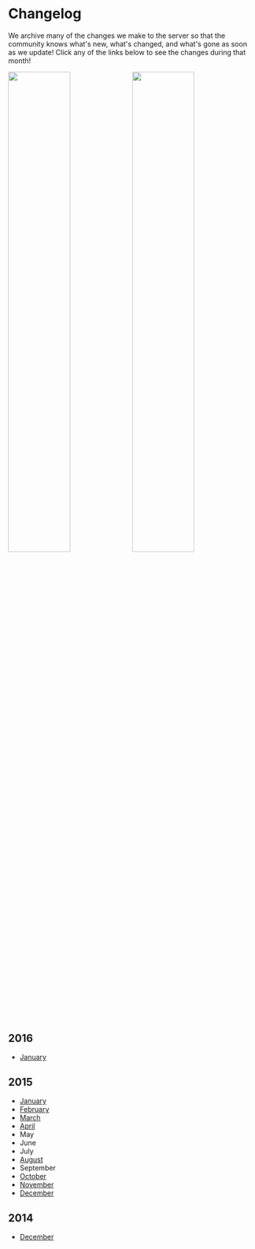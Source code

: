 ---
---
# Changelog

We archive many of the changes we make to the server so that the community knows what's new, what's changed, and what's gone as soon as we update! Click any of the links below to see the changes during that month!
  
<div id="cf">
  <img class="bottom" style="float: left; max-width:464px; width: 50%;" src="{{site.baseurl}}/media/Worlds_Nether.jpg" />
  <a href="{{site.baseurl}}/the-end"><img class="top" style="float: right; max-width:464px; width: 50%;" src="{{site.baseurl}}/media/Worlds_End.jpg" /></a>
</div>

## 2016
* [January](https://docs.google.com/spreadsheets/d/10KEP6huoIN767tKY6uikXNoUYw2gwgbFl26b-TNojXA/edit?usp=sharing#gid=0)

## 2015

* [January]({{site.baseurl}}/cl/2015/1)
* [February]({{site.baseurl}}/cl/2015/2)
* [March]({{site.baseurl}}/cl/2015/3)
* [April]({{site.baseurl}}/cl/2015/4)
* May
* June
* July
* [August]({{site.baseurl}}/cl/2015/8)
* September
* [October]({{site.baseurl}}/cl/2015/10)
* [November]({{site.baseurl}}/cl/2015/11)
* [December]({{site.baseurl}}/cl/2015/12)

## 2014

* [December]({{site.baseurl}}/cl/2014/12)
